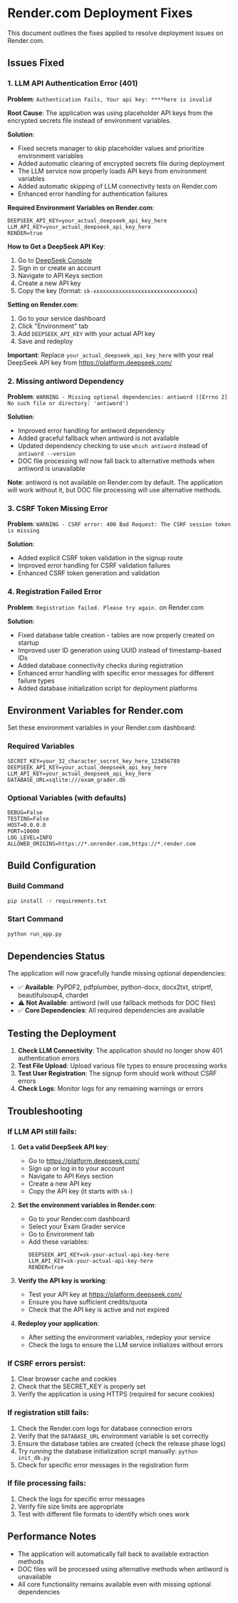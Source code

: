 # Render.com Deployment Fixes

This document outlines the fixes applied to resolve deployment issues on Render.com.

## Issues Fixed

### 1. LLM API Authentication Error (401)
**Problem**: `Authentication Fails, Your api key: ****here is invalid`

**Root Cause**: The application was using placeholder API keys from the encrypted secrets file instead of environment variables.

**Solution**: 
- Fixed secrets manager to skip placeholder values and prioritize environment variables
- Added automatic clearing of encrypted secrets file during deployment
- The LLM service now properly loads API keys from environment variables
- Added automatic skipping of LLM connectivity tests on Render.com
- Enhanced error handling for authentication failures

**Required Environment Variables on Render.com**:
```
DEEPSEEK_API_KEY=your_actual_deepseek_api_key_here
LLM_API_KEY=your_actual_deepseek_api_key_here
RENDER=true
```

**How to Get a DeepSeek API Key**:
1. Go to [DeepSeek Console](https://platform.deepseek.com/)
2. Sign in or create an account
3. Navigate to API Keys section
4. Create a new API key
5. Copy the key (format: `sk-xxxxxxxxxxxxxxxxxxxxxxxxxxxxxxxx`)

**Setting on Render.com**:
1. Go to your service dashboard
2. Click "Environment" tab
3. Add `DEEPSEEK_API_KEY` with your actual API key
4. Save and redeploy

**Important**: Replace `your_actual_deepseek_api_key_here` with your real DeepSeek API key from https://platform.deepseek.com/

### 2. Missing antiword Dependency
**Problem**: `WARNING - Missing optional dependencies: antiword ([Errno 2] No such file or directory: 'antiword')`

**Solution**:
- Improved error handling for antiword dependency
- Added graceful fallback when antiword is not available
- Updated dependency checking to use `which antiword` instead of `antiword --version`
- DOC file processing will now fall back to alternative methods when antiword is unavailable

**Note**: antiword is not available on Render.com by default. The application will work without it, but DOC file processing will use alternative methods.

### 3. CSRF Token Missing Error
**Problem**: `WARNING - CSRF error: 400 Bad Request: The CSRF session token is missing`

**Solution**:
- Added explicit CSRF token validation in the signup route
- Improved error handling for CSRF validation failures
- Enhanced CSRF token generation and validation

### 4. Registration Failed Error
**Problem**: `Registration failed. Please try again.` on Render.com

**Solution**:
- Fixed database table creation - tables are now properly created on startup
- Improved user ID generation using UUID instead of timestamp-based IDs
- Added database connectivity checks during registration
- Enhanced error handling with specific error messages for different failure types
- Added database initialization script for deployment platforms

## Environment Variables for Render.com

Set these environment variables in your Render.com dashboard:

### Required Variables
```
SECRET_KEY=your_32_character_secret_key_here_123456789
DEEPSEEK_API_KEY=your_actual_deepseek_api_key_here
LLM_API_KEY=your_actual_deepseek_api_key_here
DATABASE_URL=sqlite:///exam_grader.db
```

### Optional Variables (with defaults)
```
DEBUG=False
TESTING=False
HOST=0.0.0.0
PORT=10000
LOG_LEVEL=INFO
ALLOWED_ORIGINS=https://*.onrender.com,https://*.render.com
```

## Build Configuration

### Build Command
```bash
pip install -r requirements.txt
```

### Start Command
```bash
python run_app.py
```

## Dependencies Status

The application will now gracefully handle missing optional dependencies:

- ✅ **Available**: PyPDF2, pdfplumber, python-docx, docx2txt, striprtf, beautifulsoup4, chardet
- ⚠️ **Not Available**: antiword (will use fallback methods for DOC files)
- ✅ **Core Dependencies**: All required dependencies are available

## Testing the Deployment

1. **Check LLM Connectivity**: The application should no longer show 401 authentication errors
2. **Test File Upload**: Upload various file types to ensure processing works
3. **Test User Registration**: The signup form should work without CSRF errors
4. **Check Logs**: Monitor logs for any remaining warnings or errors

## Troubleshooting

### If LLM API still fails:
1. **Get a valid DeepSeek API key**:
   - Go to https://platform.deepseek.com/
   - Sign up or log in to your account
   - Navigate to API Keys section
   - Create a new API key
   - Copy the API key (it starts with `sk-`)

2. **Set the environment variables in Render.com**:
   - Go to your Render.com dashboard
   - Select your Exam Grader service
   - Go to Environment tab
   - Add these variables:
     ```
     DEEPSEEK_API_KEY=sk-your-actual-api-key-here
     LLM_API_KEY=sk-your-actual-api-key-here
     RENDER=true
     ```

3. **Verify the API key is working**:
   - Test your API key at https://platform.deepseek.com/
   - Ensure you have sufficient credits/quota
   - Check that the API key is active and not expired

4. **Redeploy your application**:
   - After setting the environment variables, redeploy your service
   - Check the logs to ensure the LLM service initializes without errors

### If CSRF errors persist:
1. Clear browser cache and cookies
2. Check that the SECRET_KEY is properly set
3. Verify the application is using HTTPS (required for secure cookies)

### If registration still fails:
1. Check the Render.com logs for database connection errors
2. Verify that the `DATABASE_URL` environment variable is set correctly
3. Ensure the database tables are created (check the release phase logs)
4. Try running the database initialization script manually: `python init_db.py`
5. Check for specific error messages in the registration form

### If file processing fails:
1. Check the logs for specific error messages
2. Verify file size limits are appropriate
3. Test with different file formats to identify which ones work

## Performance Notes

- The application will automatically fall back to available extraction methods
- DOC files will be processed using alternative methods when antiword is unavailable
- All core functionality remains available even with missing optional dependencies
